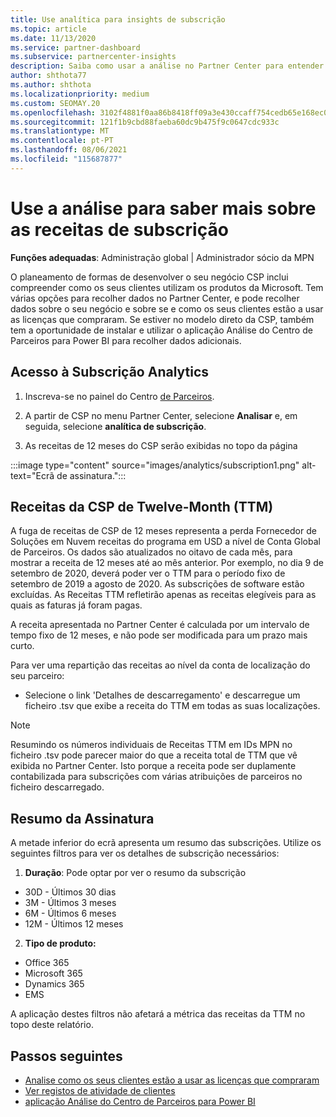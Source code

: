 ```yaml
---
title: Use analítica para insights de subscrição
ms.topic: article
ms.date: 11/13/2020
ms.service: partner-dashboard
ms.subservice: partnercenter-insights
description: Saiba como usar a análise no Partner Center para entender melhor o seu negócio e como os seus clientes usam as licenças que adquiriu.
author: shthota77
ms.author: shthota
ms.localizationpriority: medium
ms.custom: SEOMAY.20
ms.openlocfilehash: 3102f4881f0aa86b8418ff09a3e430ccaff754cedb65e168ec0c10d5f2e3bbec
ms.sourcegitcommit: 121f1b9cbd88faeba60dc9b475f9c0647cdc933c
ms.translationtype: MT
ms.contentlocale: pt-PT
ms.lasthandoff: 08/06/2021
ms.locfileid: "115687877"
---
```

# <a name="use-analytics-to-learn-more-about-subscription-revenue"></a>Use a análise para saber mais sobre as receitas de subscrição

**Funções adequadas**: Administração global | Administrador sócio da MPN

O planeamento de formas de desenvolver o seu negócio CSP inclui compreender como os seus clientes utilizam os produtos da Microsoft. Tem várias opções para recolher dados no Partner Center, e pode recolher dados sobre o seu negócio e sobre se e como os seus clientes estão a usar as licenças que compraram. Se estiver no modelo direto da CSP, também tem a oportunidade de instalar e utilizar o aplicação Análise do Centro de Parceiros para Power BI para recolher dados adicionais.

## <a name="access-to-the-subscription-analytics"></a>Acesso à Subscrição Analytics

1. Inscreva-se no painel do Centro [de Parceiros](https://partner.microsoft.com/dashboard/home).
1. A partir de CSP no menu Partner Center, selecione **Analisar** e, em seguida, selecione **analítica de subscrição**.

1. As receitas de 12 meses do CSP serão exibidas no topo da página

:::image type="content" source="images/analytics/subscription1.png" alt-text="Ecrã de assinatura.":::

## <a name="trailing-twelve-month-ttm-csp-revenue"></a>Receitas da CSP de Twelve-Month (TTM)

A fuga de receitas de CSP de 12 meses representa a perda Fornecedor de Soluções em Nuvem receitas do programa em USD a nível de Conta Global de Parceiros. Os dados são atualizados no oitavo de cada mês, para mostrar a receita de 12 meses até ao mês anterior. Por exemplo, no dia 9 de setembro de 2020, deverá poder ver o TTM para o período fixo de setembro de 2019 a agosto de 2020. As subscrições de software estão excluídas. As Receitas TTM refletirão apenas as receitas elegíveis para as quais as faturas já foram pagas. 

A receita apresentada no Partner Center é calculada por um intervalo de tempo fixo de 12 meses, e não pode ser modificada para um prazo mais curto.

Para ver uma repartição das receitas ao nível da conta de localização do seu parceiro:

- Selecione o link 'Detalhes de descarregamento' e descarregue um ficheiro .tsv que exibe a receita do TTM em todas as suas localizações.

>[!NOTE] 
>Resumindo os números individuais de Receitas TTM em IDs MPN no ficheiro .tsv pode parecer maior do que a receita total de TTM que vê exibida no Partner Center. Isto porque a receita pode ser duplamente contabilizada para subscrições com várias atribuições de parceiros no ficheiro descarregado.

## <a name="subscription-summary"></a>Resumo da Assinatura

A metade inferior do ecrã apresenta um resumo das subscrições. Utilize os seguintes filtros para ver os detalhes de subscrição necessários:  

1. **Duração**: Pode optar por ver o resumo da subscrição 

- 30D - Últimos 30 dias
- 3M - Últimos 3 meses
- 6M - Últimos 6 meses
- 12M - Últimos 12 meses

2. **Tipo de produto:**
 
- Office 365
- Microsoft 365
- Dynamics 365
- EMS

A aplicação destes filtros não afetará a métrica das receitas da TTM no topo deste relatório.


 
## <a name="next-steps"></a>Passos seguintes

- [Analise como os seus clientes estão a usar as licenças que compraram](increasing-adoption-and-satisfaction.md)  
- [Ver registos de atividade de clientes](activity-logs.md)
- [aplicação Análise do Centro de Parceiros para Power BI](power-bi-app-for-direct-partners.md)







